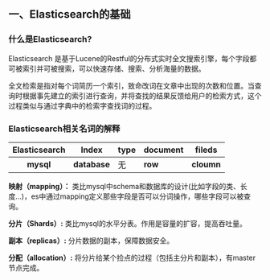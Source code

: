## 一、Elasticsearch的基础

### 什么是Elasticsearch?

Elasticsearch 是基于Lucene的Restful的分布式实时全文搜索引擎，每个字段都可被索引并可被搜索，可以快速存储、搜索、分析海量的数据。

全文检索是指对每个词简历一个索引，致命改词在文章中出现的次数和位置。当查询时根据事先建立的索引进行查询，并将查找的结果反馈给用户的检索方式，这个过程类似与通过字典中的检索字查找词的过程。

### Elasticsearch相关名词的解释

| Elasticsearch | Index        | type | document | fileds     |
| :-----------: | ------------ | ---- | -------- | ---------- |
|   **mysql**   | **database** | 无   | **row**  | **cloumn** |

**映射（mapping）：** 类比mysql中schema和数据库的设计(比如字段的类、长度...)，es中通过mapping定义那些字段是否可以分词操作，哪些字段可以被查询。

**分片（Shards）:** 类比mysql的水平分表。作用是容量的扩容，提高吞吐量。

**副本（replicas）:** 分片数据的副本，保障数据安全。

**分配（allocation）:** 将分片给某个捡点的过程（包括主分片和副本），有master节点完成。